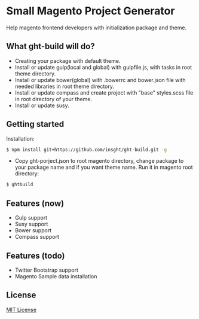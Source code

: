 # Small Magento Project Generator
Help magento frontend developers with initialization package and theme.


##  What ght-build will do?
 - Creating your package with default theme.
 - Install or update gulp(local and global) with gulpfile.js, with tasks in root theme directory.
 - Install or update bower(global) with .bowerrc and bower.json file with needed libraries in root theme directory.
 - Install or update compass and create project with "base" styles.scss file in root directory of your theme.
 - Install or update susy.


## Getting started
Installation:
```sh
$ npm install git+https://github.com/insght/ght-build.git -g
```

- Copy ght-porject.json to root magento directory, change package to your package name and if you want theme name.
Run it in magento root directory:
```sh
$ ghtbuild
```

## Features (now)
* Gulp support
* Susy support
* Bower support
* Compass support

## Features (todo)
* Twitter Bootstrap support
* Magento Sample data installation



## License
[MIT License](http://en.wikipedia.org/wiki/MIT_License)
